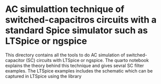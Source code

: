 # AC simulattion technique of switched-capacitros circuits with a standard Spice simulator such as LTSpice or ngspice

This directory contains all the tools to do AC simulation of switched-capacitor (SC) circuits with LTSpice or ngspice. The quarto notebook explains the theory behind this technique and gives sevral SC filter examples. The LTSpice examples includes the schematic which can be captured in LTSpice using the library 

